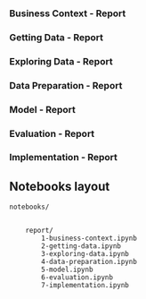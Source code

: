 


### Business Context - Report
### Getting Data - Report
### Exploring Data - Report
### Data Preparation - Report
### Model - Report
### Evaluation - Report
### Implementation - Report

## Notebooks layout

    notebooks/


		report/
			1-business-context.ipynb  
			2-getting-data.ipynb      
			3-exploring-data.ipynb    
			4-data-preparation.ipynb  
			5-model.ipynb             
			6-evaluation.ipynb        
			7-implementation.ipynb    